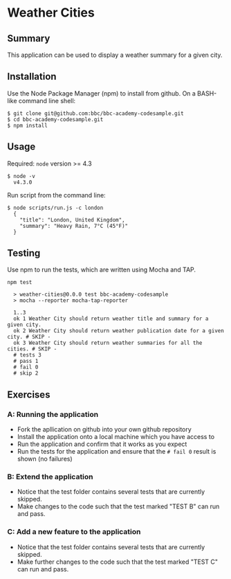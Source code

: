 # Weather Cities

## Summary

This application can be used to display a weather summary for a given city.

## Installation

Use the Node Package Manager (npm) to install from github. On a BASH-like command line shell:

```
$ git clone git@github.com:bbc/bbc-academy-codesample.git
$ cd bbc-academy-codesample.git
$ npm install
```

## Usage

Required: `node` version >= 4.3

```
$ node -v
  v4.3.0
```

Run script from the command line:

```
$ node scripts/run.js -c london
  {
    "title": "London, United Kingdom",
    "summary": "Heavy Rain, 7°C (45°F)"
  }
```

## Testing

Use npm to run the tests, which are written using Mocha and TAP.

```
npm test

  > weather-cities@0.0.0 test bbc-academy-codesample
  > mocha --reporter mocha-tap-reporter

  1..3
  ok 1 Weather City should return weather title and summary for a given city.
  ok 2 Weather City should return weather publication date for a given city. # SKIP -
  ok 3 Weather City should return weather summaries for all the cities. # SKIP -
  # tests 3
  # pass 1
  # fail 0
  # skip 2
```

## Exercises

### A: Running the application

- Fork the apllication on github into your own github repository
- Install the application onto a local machine which you have access to
- Run the application and confirm that it works as you expect
- Run the tests for the application and ensure that the `# fail 0` result is shown (no failures)

### B: Extend the application

- Notice that the test folder contains several tests that are currently skipped.
- Make changes to the code such that the test marked "TEST B" can run and pass.

### C: Add a new feature to the application

- Notice that the test folder contains several tests that are currently skipped.
- Make further changes to the code such that the test marked "TEST C" can run and pass.
